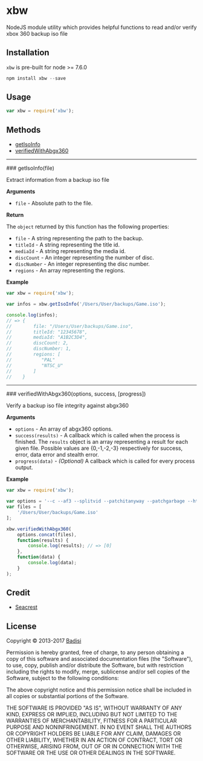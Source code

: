 # xbw

NodeJS module utility which provides helpful functions to read and/or verify xbox 360 backup iso file


## Installation

`xbw` is pre-built for node >= 7.6.0

```js
npm install xbw --save
```

## Usage

```js
var xbw = require('xbw');
```


## Methods

* [getIsoInfo](#getIsoInfo)
* [verifiedWithAbgx360](#verifiedWithAbgx360)

---------------------------------------

<a name="getIsoInfo" />
### getIsoInfo(file)

Extract information from a backup iso file

__Arguments__

* `file` - Absolute path to the file.

__Return__

The `object` returned by this function has the following properties:

* `file` - A string representing the path to the backup.
* `titleId` - A string representing the title id.
* `mediaId` - A string representing the media id.
* `discCount` - An integer representing the number of disc.
* `discNumber` - An integer representing the disc number.
* `regions` - An array representing the regions.

__Example__

```js
var xbw = require('xbw');

var infos = xbw.getIsoInfo('/Users/User/backups/Game.iso');

console.log(infos);
// => {
//        file: "/Users/User/backups/Game.iso",
//        titleId: "12345678",
//        mediaId: "A1B2C3D4",
//        discCount: 2,
//        discNumber: 1,
//        regions: [
//           "PAL"
//           "NTSC_U"
//        ]
//    }
```

---------------------------------------

<a name="verifiedWithAbgx360" />
### verifiedWithAbgx360(options, success, [progress])

Verify a backup iso file integrity against abgx360

__Arguments__

* `options` - An array of abgx360 options.
* `success(results)` - A callback which is called when the process is finished. The `results` object is an array representing a result for each given file. Possible values are {0,-1,-2,-3} respectively for success, error, data error and stealth error.
* `progress(data)` - *(Optional)* A callback which is called for every process output.

__Example__

```js
var xbw = require('xbw');

var options = '--c --af3 --splitvid --patchitanyway --patchgarbage --html'.split(' '); // abgx360 options
var files = [
	'/Users/User/backups/Game.iso'
];

xbw.verifiedWithAbgx360(
    options.concat(files),
    function(results) {
        console.log(results); // => [0]
    },
    function(data) {
        console.log(data);
    }
);
```


Credit
------

- [Seacrest](http://abgx360.xecuter.com/)


License
-------

Copyright © 2013-2017 [Badisi](https://github.com/Badisi)

Permission is hereby granted, free of charge, to any person obtaining
a copy of this software and associated documentation files (the
"Software"), to use, copy, publish and/or distribute the Software,
but with restriction including the rights to modify, merge, sublicense
and/or sell copies of the Software, subject to the following
conditions:

The above copyright notice and this permission notice shall be
included in all copies or substantial portions of the Software.

THE SOFTWARE IS PROVIDED "AS IS", WITHOUT WARRANTY OF ANY KIND,
EXPRESS OR IMPLIED, INCLUDING BUT NOT LIMITED TO THE WARRANTIES OF
MERCHANTABILITY, FITNESS FOR A PARTICULAR PURPOSE AND
NONINFRINGEMENT. IN NO EVENT SHALL THE AUTHORS OR COPYRIGHT HOLDERS BE
LIABLE FOR ANY CLAIM, DAMAGES OR OTHER LIABILITY, WHETHER IN AN ACTION
OF CONTRACT, TORT OR OTHERWISE, ARISING FROM, OUT OF OR IN CONNECTION
WITH THE SOFTWARE OR THE USE OR OTHER DEALINGS IN THE SOFTWARE.
